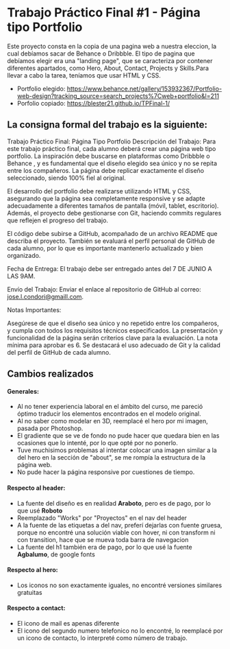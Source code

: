 # Trabajo Práctico Final #1 - Página tipo Portfolio 

Este proyecto consta en la copia de una pagina web a nuestra eleccion, la cual debíamos sacar de Behance o Dribbble. El tipo de pagina que debíamos elegir era una "landing page", que se caracteriza por contener diferentes apartados, como Hero, About, Contact, Projects y Skills.Para llevar a cabo la tarea, teníamos que usar HTML y CSS.

- Portfolio elegido: https://www.behance.net/gallery/153932367/Portfolio-web-design?tracking_source=search_projects%7Cweb+portfolio&l=211
- Porfolio copiado: https://blester21.github.io/TPFinal-1/

## La consigna formal del trabajo es la siguiente:

Trabajo Práctico Final: Página Tipo Portfolio
Descripción del Trabajo:
Para este trabajo práctico final, cada alumno deberá crear una página web tipo portfolio. La inspiración debe buscarse en plataformas como Dribbble o Behance , y es fundamental que el diseño elegido sea único y no se repita entre los compañeros. La página debe replicar exactamente el diseño seleccionado, siendo 100% fiel al original.

El desarrollo del portfolio debe realizarse utilizando HTML y CSS, asegurando que la página sea completamente responsive y se adapte adecuadamente a diferentes tamaños de pantalla (móvil, tablet, escritorio). Además, el proyecto debe gestionarse con Git, haciendo commits regulares que reflejen el progreso del trabajo.

El código debe subirse a GitHub, acompañado de un archivo README que describa el proyecto. También se evaluará el perfil personal de GitHub de cada alumno, por lo que es importante mantenerlo actualizado y bien organizado.

Fecha de Entrega: El trabajo debe ser entregado antes del 7 DE JUNIO  A LAS 9AM.

Envío del Trabajo: Enviar el enlace al repositorio de GitHub al correo: jose.l.condori@gmaill.com.

Notas Importantes:

Asegúrese de que el diseño sea único y no repetido entre los compañeros, y cumpla con todos los requisitos técnicos especificados. La presentación y funcionalidad de la página serán criterios clave para la evaluación. La nota mínima para aprobar es 6. Se destacará el uso adecuado de Git y la calidad del perfil de GitHub de cada alumno.



## Cambios realizados

#### Generales:
- Al no tener experiencia laboral en el ámbito del curso, me pareció óptimo traducir los elementos encontrados en el modelo original.
- Al no saber como modelar en 3D, reemplacé el hero por mi imagen, pasada por Photoshop. 
- El gradiente que se ve de fondo no pude hacer que quedara bien en las ocasiones que lo intenté, por lo que opté por no ponerlo.
- Tuve muchisimos problemas al intentar colocar una imagen similar a la del hero en la sección de "about", se me rompía la estructura de la página web.
- No pude hacer la página responsive por cuestiones de tiempo.

#### Respecto al header:
- La fuente del diseño es en realidad **Araboto**, pero es de pago, por lo que usé __Roboto__
- Reemplazado "Works" por "Proyectos" en el nav del header
- A la fuente de las etiquetas a del nav, preferí dejarlas con fuente gruesa, porque no encontré una solución viable con hover, ni con transform ni con transition, hace que se mueva toda barra de navegacion
- La fuente del h1 también era de pago, por lo que usé la fuente __Agbalumo__, de google fonts


#### Respecto al hero:
- Los iconos no son exactamente iguales, no encontré versiones similares gratuitas


#### Respecto a contact:
- El icono de mail es apenas diferente
- El icono del segundo numero telefonico no lo encontré, lo reemplacé por un icono de contacto, lo interpreté como número de trabajo.
